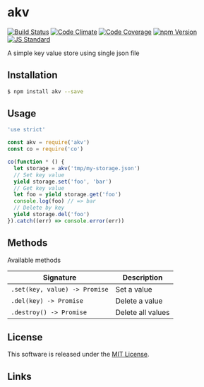 akv
==========

<!---
This file is generated by ape-tmpl. Do not update manually.
--->

<!-- Badge Start -->
<a name="badges"></a>

[![Build Status][bd_travis_shield_url]][bd_travis_url]
[![Code Climate][bd_codeclimate_shield_url]][bd_codeclimate_url]
[![Code Coverage][bd_codeclimate_coverage_shield_url]][bd_codeclimate_url]
[![npm Version][bd_npm_shield_url]][bd_npm_url]
[![JS Standard][bd_standard_shield_url]][bd_standard_url]

[bd_repo_url]: https://github.com/a-labo/akv
[bd_travis_url]: http://travis-ci.org/a-labo/akv
[bd_travis_shield_url]: http://img.shields.io/travis/a-labo/akv.svg?style=flat
[bd_travis_com_url]: http://travis-ci.com/a-labo/akv
[bd_travis_com_shield_url]: https://api.travis-ci.com/a-labo/akv.svg?token=
[bd_license_url]: https://github.com/a-labo/akv/blob/master/LICENSE
[bd_codeclimate_url]: http://codeclimate.com/github/a-labo/akv
[bd_codeclimate_shield_url]: http://img.shields.io/codeclimate/github/a-labo/akv.svg?style=flat
[bd_codeclimate_coverage_shield_url]: http://img.shields.io/codeclimate/coverage/github/a-labo/akv.svg?style=flat
[bd_gemnasium_url]: https://gemnasium.com/a-labo/akv
[bd_gemnasium_shield_url]: https://gemnasium.com/a-labo/akv.svg
[bd_npm_url]: http://www.npmjs.org/package/akv
[bd_npm_shield_url]: http://img.shields.io/npm/v/akv.svg?style=flat
[bd_standard_url]: http://standardjs.com/
[bd_standard_shield_url]: https://img.shields.io/badge/code%20style-standard-brightgreen.svg

<!-- Badge End -->


<!-- Description Start -->
<a name="description"></a>

A simple key value store using single json file

<!-- Description End -->


<!-- Overview Start -->
<a name="overview"></a>



<!-- Overview End -->


<!-- Sections Start -->
<a name="sections"></a>

<!-- Section from "doc/guides/01.Installation.md.hbs" Start -->

<a name="section-doc-guides-01-installation-md"></a>

Installation
-----

```bash
$ npm install akv --save
```


<!-- Section from "doc/guides/01.Installation.md.hbs" End -->

<!-- Section from "doc/guides/02.Usage.md.hbs" Start -->

<a name="section-doc-guides-02-usage-md"></a>

Usage
---------

```javascript
'use strict'

const akv = require('akv')
const co = require('co')

co(function * () {
  let storage = akv('tmp/my-storage.json')
  // Set key value
  yield storage.set('foo', 'bar')
  // Get key value
  let foo = yield storage.get('foo')
  console.log(foo) // => bar
  // Delete by key
  yield storage.del('foo')
}).catch((err) => console.error(err))

```


<!-- Section from "doc/guides/02.Usage.md.hbs" End -->

<!-- Section from "doc/guides/03.Methods.md.hbs" Start -->

<a name="section-doc-guides-03-methods-md"></a>

Methods
---------

Available methods

| Signature | Description |
| ---- | ----------- |
| `.set(key, value) -> Promise` | Set a value |
| `.del(key) -> Promise` | Delete a value |
| `.destroy() -> Promise` | Delete all values |


<!-- Section from "doc/guides/03.Methods.md.hbs" End -->


<!-- Sections Start -->


<!-- LICENSE Start -->
<a name="license"></a>

License
-------
This software is released under the [MIT License](https://github.com/a-labo/akv/blob/master/LICENSE).

<!-- LICENSE End -->


<!-- Links Start -->
<a name="links"></a>

Links
------



<!-- Links End -->
